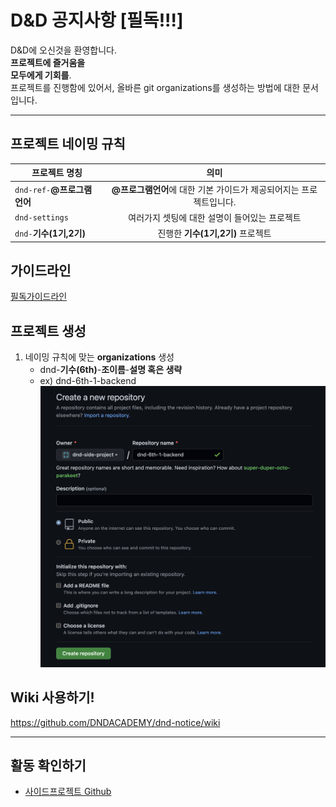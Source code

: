 # D&amp;D 공지사항 [필독!!!]

D&D에 오신것을 환영합니다.  
<strong>프로젝트에 즐거움을  
모두에게 기회를</strong>.  
프로젝트를 진행함에 있어서, 올바른 git organizations를 생성하는 방법에 대한 문서입니다.

---

## 프로젝트 네이밍 규칙

| 프로젝트 명칭               |                                의미                                 |
| --------------------------- | :-----------------------------------------------------------------: |
| `dnd-ref-`**@프로그램언어** | **@프로그램언어**에 대한 기본 가이드가 제공되어지는 프로젝트입니다. |
| `dnd-settings`              |            여러가지 셋팅에 대한 설명이 들어있는 프로젝트            |
| `dnd-`**기수(1기,2기)**     |                  진행한 **기수(1기,2기)** 프로젝트                  |

## 가이드라인

[필독가이드라인](https://www.notion.so/ac3c5a829de34150b6f8636308d58c53)

## 프로젝트 생성

1. 네이밍 규칙에 맞는 **organizations** 생성
   - dnd-**기수(6th)**-**조이름**-**설명 혹은 생략**
   - ex) dnd-6th-1-backend
     ![create](/img/project_create_01.png)

## Wiki 사용하기!

https://github.com/DNDACADEMY/dnd-notice/wiki

---

## 활동 확인하기

- [사이드프로젝트 Github](https://github.com/dnd-side-project/)
